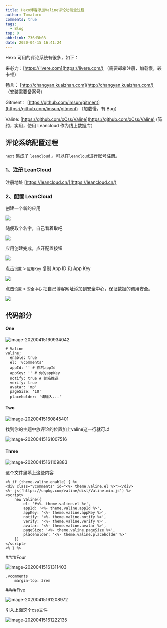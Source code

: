 ```yaml
---
title: Hexo博客添加Valine评论功能全过程
author: Tomatoro
comments: true
tags:
  - Blog
top: 0
abbrlink: 736d3b08
date: 2020-04-15 16:41:24
---
```



Hexo 可用的评论系统有很多，如下：

来必力：[https://livere.com](https://livere.com/) （需要邮箱注册，加载慢，较卡顿）

畅言： [http://changyan.kuaizhan.com](http://changyan.kuaizhan.com/) （安装需要备案号）

Gitment： [https://github.com/imsun/gitment](https://github.com/imsun/gitment) （加载慢，有 Bug）

Valine: [https://github.com/xCss/Valine](https://github.com/xCss/Valine) (简约，实用，使用 Leancloud 作为线上数据库）

<!-- more -->

评论系统配置过程
--------

`next` 集成了 `leancloud` 。可以在`leancloud`进行账号注册。

### 1、注册 LeanCloud

注册地址 [https://leancloud.cn/](https://leancloud.cn/)

### 2、配置 LeanCloud

创建一个新的应用

![](https://tva1.sinaimg.cn/large/007S8ZIlly1gdujcpvt75j30mn082mxb.jpg)



随便取个名字，自己看着取吧

![](https://tva1.sinaimg.cn/large/007S8ZIlly1gdujctj3ysj30za0cwdgn.jpg)



应用创建完成，点开配置按钮

![](https://tva1.sinaimg.cn/large/007S8ZIlly1gdujcxa92qj30zx07kaae.jpg)



点击`设置` > `应用Key` 复制 App ID 和 App Key  

![](https://tva1.sinaimg.cn/large/007S8ZIlly1gdujd0mj33j30yl0edq43.jpg)



点击`设置` > `安全中心` 把自己博客网址添加到安全中心，保证数据的调用安全。  

![](https://tva1.sinaimg.cn/large/007S8ZIlly1gdujd4a7sej30qn0n3wgb.jpg)



代码部分
----

#### One

![image-20200415160934042](https://tva1.sinaimg.cn/large/007S8ZIlly1gduintqm3gj30ng016glv.jpg)

```
# Valine
valine:
  enable: true
  el: 'vcomments'
  appId: '' # 你的appId
  appKey: '' # 你的appKey
  notify: true # 邮箱推送
  verify: true
  avatar: 'mp'
  pageSize: '10'
  placeholder: '请输入...'
```

#### Two

![image-20200415160845401](https://tva1.sinaimg.cn/large/007S8ZIlly1gduin17mcpj30iu012q39.jpg)

找到你的主题中放评论的位置加上valine这一行就可以

![image-20200415161007516](https://tva1.sinaimg.cn/large/007S8ZIlly1gduioeva58j30oo08ywik.jpg)



#### Three

![image-20200415161109883](https://tva1.sinaimg.cn/large/007S8ZIlly1gduiphphs6j30l401c74q.jpg)

这个文件里填上这些内容

```
<% if (theme.valine.enable) { %>
<div class="vcomments" id="<%- theme.valine.el %>"></div>
<%- js('https://unpkg.com/valine/dist/Valine.min.js') %>
<script>
	new Valine({
		el: '#<%- theme.valine.el %>',
		appId: '<%- theme.valine.appId %>',
		appKey: '<%- theme.valine.appKey %>',
		notify: '<%- theme.valine.notify %>',
		verify: '<%- theme.valine.verify %>',
		avatar: '<%- theme.valine.avatar %>',
		pageSize: '<%- theme.valine.pageSize %>',
		placeholder: '<%- theme.valine.placeholder %>'
	})
</script>
<% } %>
```



####Four

![image-20200415161311403](https://tva1.sinaimg.cn/large/007S8ZIlly1gduirlfwozj30kk01at92.jpg)

```
.vcomments
    margin-top: 3rem 
```



####Five

![image-20200415161208972](https://tva1.sinaimg.cn/large/007S8ZIlly1gduiqiiydjj30gw014wet.jpg)

引入上面这个css文件

![image-20200415161222135](https://tva1.sinaimg.cn/large/007S8ZIlly1gduiqqkl6tj30dc040jtg.jpg)

